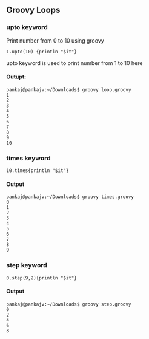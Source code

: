 ## Groovy Loops

### upto keyword
Print number from 0 to 10 using groovy
```console
1.upto(10) {println "$it"}
```
upto keyword is used to print number from 1 to 10 here

#### Outupt:
```console
pankaj@pankajv:~/Downloads$ groovy loop.groovy 
1
2
3
4
5
6
7
8
9
10
```
### times keyword
```cosnole
10.times{println "$it"}
```
#### Output
```console
pankaj@pankajv:~/Downloads$ groovy times.groovy 
0
1
2
3
4
5
6
7
8
9
```

### step keyword
```console
0.step(9,2){println "$it"}
```
#### Output
```console
pankaj@pankajv:~/Downloads$ groovy step.groovy 
0
2
4
6
8
```
